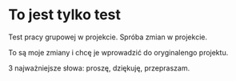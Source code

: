 # To jest tylko test
Test pracy grupowej w projekcie.
Spróba zmian w projekcie.

To są moje zmiany i chcę je wprowadzić do oryginalengo projektu.

3 najważniejsze słowa: proszę, dziękuję, przepraszam.
